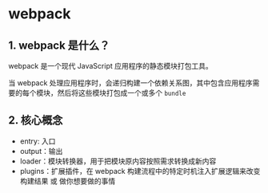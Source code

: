 <!--
 * @Author: East
 * @Date: 2022-02-21 14:11:22
 * @LastEditTime: 2022-02-21 14:24:01
 * @LastEditors: Please set LastEditors
 * @Description: 打开koroFileHeader查看配置 进行设置: https://github.com/OBKoro1/koro1FileHeader/wiki/%E9%85%8D%E7%BD%AE
 * @FilePath: \forGreaterGood\forward-intermediate\webpack\基础.md
-->

# webpack

## 1. webpack 是什么？

webpack 是一个现代 JavaScript 应用程序的静态模块打包工具。

当 webpack 处理应用程序时，会递归构建一个依赖关系图，其中包含应用程序需要的每个模块，然后将这些模块打包成一个或多个 `bundle`

## 2. 核心概念

- entry: 入口
- output：输出
- loader：模块转换器，用于把模块原内容按照需求转换成新内容
- plugins：扩展插件，在 webpack 构建流程中的特定时机注入扩展逻辑来改变构建结果 或 做你想要做的事情
